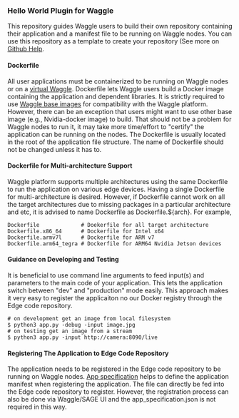 ### Hello World Plugin for Waggle

This repository guides Waggle users to build their own repository containing their application and a manifest file to be running on Waggle nodes. You can use this repository as a template to create your repository (See more on [Github Help](https://help.github.com/en/github/creating-cloning-and-archiving-repositories/creating-a-repository-from-a-template).

#### Dockerfile

All user applications must be containerized to be running on Waggle nodes or on a [virtual Waggle](https://github.com/waggle-sensor/waggle-node). Dockerfile lets Waggle users build a Docker image containing the application and dependent libraries. It is strictly required to use [Waggle base images](https://github.com/waggle-sensor/edge-plugins#which-waggle-image-i-choose-for-my-application) for compatibility with the Waggle platform. However, there can be an exception that users might want to use other base image (e.g., Nvidia-docker image) to build. That should not be a problem for Waggle nodes to run it, it may take more time/effort to "certify" the application can be running on the nodes. The Dockerfile is usually located in the root of the application file structure. The name of Dockerfile should not be changed unless it has to.

#### Dockerfile for Multi-architecture Support

Waggle platform supports multiple architectures using the same Dockerfile to run the application on various edge devices. Having a single Dockerfile for multi-architecture is desired. However, if Dockerfile cannot work on all the target architectures due to missing packages in a particular architecture and etc, it is advised to name Dockerfile as Dockerfile.${arch}. For example,

```
Dockerfile             # Doekerfile for all target architecture
Dockerfile.x86_64      # Dockerfile for Intel x64
Dockerfile.armv7l      # Dockerfile for ARM v7
Dockerfile.arm64_tegra # Dockerfile for ARM64 Nvidia Jetson devices
```

#### Guidance on Developing and Testing

It is beneficial to use command line arguments to feed input(s) and parameters to the main code of your application. This lets the application switch between "dev" and "production" mode easily. This approach makes it very easy to register the applicaiton no our Docker registry through the Edge code repository.

```
# on development get an image from local filesystem
$ python3 app.py -debug -input image.jpg
# on testing get an image from a stream
$ python3 app.py -input http://camera:8090/live
```

#### Registering The Application to Edge Code Repository

The application needs to be registered in the Edge code repository to be running on Waggle nodes. [App specification](sage.json) helps to define the application manifest when registering the application. The file can directly be fed into the Edge code repository to register. However, the registration process can also be done via Waggle/SAGE UI and the app_specification.json is not required in this way.
